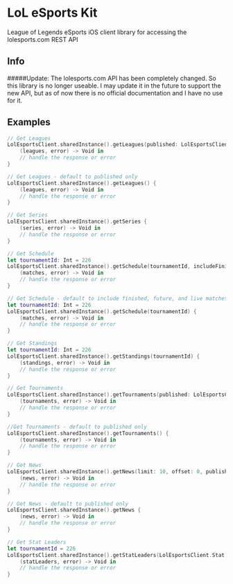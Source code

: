 # LoL eSports Kit

League of Legends eSports iOS client library for accessing the lolesports.com REST API

## Info

#####Update: The lolesports.com API has been completely changed. So this library is no longer useable. I may update it in the future to support the new API, but as of now there is no official documentation and I have no use for it.

## Examples

```swift
// Get Leagues
LolEsportsClient.sharedInstance().getLeagues(published: LolEsportsClient.Published.No) {
    (leagues, error) -> Void in
    // handle the response or error
}

// Get Leagues - default to published only
LolEsportsClient.sharedInstance().getLeagues() {
    (leagues, error) -> Void in
    // handle the response or error
}

// Get Series
LolEsportsClient.sharedInstance().getSeries { 
    (series, error) -> Void in
    // handle the response or error
}

// Get Schedule
let tournamentId: Int = 226
LolEsportsClient.sharedInstance().getSchedule(tournamentId, includeFinished: false, includeFuture: true, includeLive: false) { 
    (matches, error) -> Void in
    // handle the response or error
}

// Get Schedule - default to include finished, future, and live matches
let tournamentId: Int = 226
LolEsportsClient.sharedInstance().getSchedule(tournamentId) { 
    (matches, error) -> Void in
    // handle the response or error
}

// Get Standings
let tournamentId: Int = 226
LolEsportsClient.sharedInstance().getStandings(tournamentId) { 
    (standings, error) -> Void in
    // handle the response or error
}

// Get Tournaments
LolEsportsClient.sharedInstance().getTournaments(published: LolEsportsClient.Published.No) { 
    (tournaments, error) -> Void in
    // handle the response or error
}

//Get Tournaments - default to published only
LolEsportsClient.sharedInstance().getTournaments() { 
    (tournaments, error) -> Void in
    // handle the response or error
}

// Get News
LolEsportsClient.sharedInstance().getNews(limit: 10, offset: 0, published: LolEsportsClient.Published.No) { 
    (news, error) -> Void in
    // handle the response or error
}

// Get News - default to published only
LolEsportsClient.sharedInstance().getNews { 
    (news, error) -> Void in
    // handle the response or error
}

// Get Stat Leaders
let tournamentId = 226
LolEsportsClient.sharedInstance().getStatLeaders(LolEsportsClient.Stat.Kills, tournamentId: tournamentId) { 
    (statLeaders, error) -> Void in
    // handle the response or error
}

```
